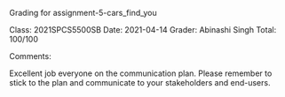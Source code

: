 Grading for assignment-5-cars_find_you

Class: 2021SPCS5500SB
Date: 2021-04-14
Grader: Abinashi Singh
Total: 100/100

Comments:

Excellent job everyone on the communication plan. Please remember to stick to the plan and communicate to your stakeholders and end-users. 
